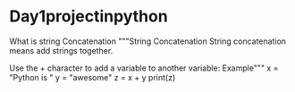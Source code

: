 # Day1projectinpython

What is string Concatenation
"""String Concatenation
String concatenation means add strings together.

Use the + character to add a variable to another variable:
Example"""
x = "Python is "
y = "awesome"
z =  x + y
print(z)
